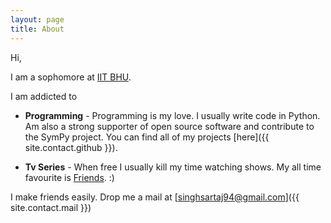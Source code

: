 ```yaml
---
layout: page
title: About
---
```


Hi,

I am a sophomore at [IIT BHU](http://iitbhu.ac.in).

I am addicted to

* **Programming** - Programming is my love. I usually write code in Python. Am also a strong supporter of open source software and contribute to the SymPy project. You can find all of my projects [here]({{ site.contact.github }}).

* **Tv Series** - When free I usually kill my time watching shows. My all time favourite is [Friends](http://www.imdb.com/title/tt0108778/?ref_=fn_al_tt_1). :)   

I make friends easily. Drop me a mail at [singhsartaj94@gmail.com]({{ site.contact.mail }})
